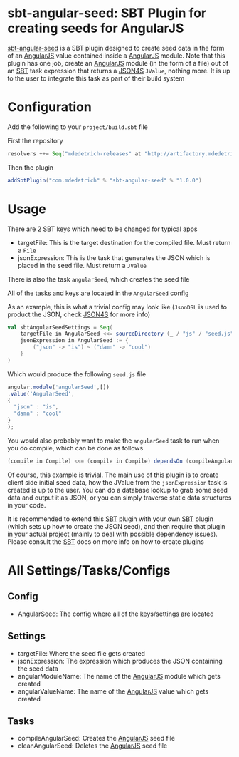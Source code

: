 # sbt-angular-seed: SBT Plugin for creating seeds for AngularJS

[sbt-angular-seed] is a SBT plugin designed to create seed data in the form of an [AngularJS] value contained inside a [AngularJS]
module. Note that this plugin has one job, create an [AngularJS] module (in the form of a file) out of an [SBT] task expression
that returns a [JSON4S] `JValue`, nothing more. It is up to the user to integrate this task as part of their build system

# Configuration

Add the following to your `project/build.sbt` file

First the repository

```scala
resolvers ++= Seq("mdedetrich-releases" at "http://artifactory.mdedetrich.com/plugins-release")
```

Then the plugin

```scala
addSbtPlugin("com.mdedetrich" % "sbt-angular-seed" % "1.0.0")
```

# Usage

There are 2 SBT keys which need to be changed for typical apps

* targetFile: This is the target destination for the compiled file. Must return a `File`
* jsonExpression: This is the task that generates the JSON which is placed in the seed file. Must return a `JValue`

There is also the task `angularSeed`, which creates the seed file

All of the tasks and keys are located in the `AngularSeed` config

As an example, this is what a trivial config may look like (`JsonDSL` is used to product the JSON, check [JSON4S] for more info)

```scala
val sbtAngularSeedSettings = Seq(
    targetFile in AngularSeed <<= sourceDirectory (_ / "js" / "seed.js" ),
    jsonExpression in AngularSeed := {
        ("json" -> "is") ~ ("damn" -> "cool")
    }
)
```

Which would produce the following `seed.js` file

```javascript
angular.module('angularSeed',[])
.value('AngularSeed',
{
  "json" : "is",
  "damn" : "cool"
}
);
```

You would also probably want to make the `angularSeed` task to run when you do compile, which
can be done as follows

```scala
(compile in Compile) <<= (compile in Compile) dependsOn (compileAngularSeed in AngularSeed)
```

Of course, this example is trivial. The main use of this plugin is to create client
side initial seed data, how the JValue from the `jsonExpression` task is created is up to the
user. You can do a database lookup to grab some seed data and output it as JSON, or you can
simply traverse static data structures in your code.

It is recommended to extend this [SBT] plugin with your own [SBT] plugin (which sets up how to
create the JSON seed), and then require that plugin in your actual project (mainly to deal
with possible dependency issues). Please consult the [SBT] docs on more info on how to
create plugins

# All Settings/Tasks/Configs

## Config

* AngularSeed: The config where all of the keys/settings are located

## Settings

* targetFile: Where the seed file gets created
* jsonExpression: The expression which produces the JSON containing the seed data
* angularModuleName: The name of the [AngularJS] module which gets created
* angularValueName: The name of the [AngularJS] value which gets created

## Tasks

* compileAngularSeed: Creates the [AngularJS] seed file
* cleanAngularSeed: Deletes the [AngularJS] seed file


[sbt-angular-seed]:https://github.com/mdedetrich/sbt-angular-seed
[SBT]:http://www.scala-sbt.org/
[AngularJS]:http://angularjs.org/
[JSON4S]:https://github.com/json4s/json4s
